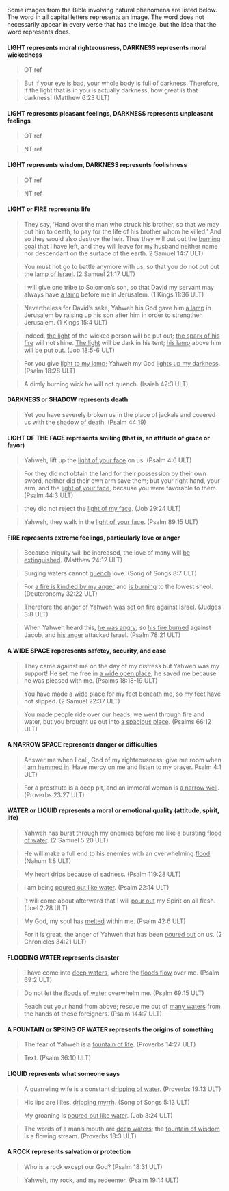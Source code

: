 

Some images from the Bible involving natural phenomena are listed below. The word in all capital letters represents an image. The word does not necessarily appear in every verse that has the image, but the idea that the word represents does.

#### LIGHT represents moral righteousness, DARKNESS represents moral wickedness

> OT ref

> But if your eye is bad, your whole body is full of darkness. Therefore, if the light that is in you is actually darkness, how great is that darkness! (Matthew 6:23 ULT)

#### LIGHT represents pleasant feelings, DARKNESS represents unpleasant feelings

> OT ref

> NT ref

#### LIGHT represents wisdom, DARKNESS represents foolishness

> OT ref

> NT ref

#### LIGHT or FIRE represents life

> They say, ‘Hand over the man who struck his brother, so that we may put him to death, to pay for the life of his brother whom he killed.’ And so they would also destroy the heir. Thus they will put out the <u>burning coal</u> that I have left, and they will leave for my husband neither name nor descendant on the surface of the earth. 2 Samuel 14:7 ULT)

> You must not go to battle anymore with us, so that you do not put out the <u>lamp of Israel</u>. (2 Samuel 21:17 ULT)  

> I will give one tribe to Solomon’s son, so that David my servant may always have <u>a lamp</u> before me in Jerusalem. (1 Kings 11:36 ULT)

> Nevertheless for David’s sake, Yahweh his God gave him <u>a lamp</u> in Jerusalem by raising up his son after him in order to strengthen Jerusalem. (1 Kings 15:4 ULT) 

> Indeed, <u>the light</u> of the wicked person will be put out; <u>the spark of his fire</u> will not shine. <u>The light</u> will be dark in his tent; <u>his lamp</u> above him will be put out. (Job 18:5-6 ULT)

> For you give <u>light to my lamp</u>; Yahweh my God <u>lights up my darkness</u>. (Psalm 18:28 ULT) 

> A dimly burning wick he will not quench. (Isaiah 42:3 ULT)

#### DARKNESS or SHADOW represents death

> Yet you have severely broken us in the place of jackals and covered us with the <u>shadow of death</u>. (Psalm 44:19)

#### LIGHT OF THE FACE represents smiling (that is, an attitude of grace or favor)

> Yahweh, lift up the <u>light of your face</u> on us. (Psalm 4:6 ULT) 

> For they did not obtain the land for their possession by their own sword,
> neither did their own arm save them;
> but your right hand, your arm, and the <u>light of your face</u>,
> because you were favorable to them. (Psalm 44:3 ULT)

> they did not reject the <u>light of my face</u>. (Job 29:24 ULT) 

> Yahweh, they walk in the <u>light of your face</u>. (Psalm 89:15 ULT)

#### FIRE represents extreme feelings, particularly love or anger

> Because iniquity will be increased, the love of many will <u>be extinguished</u>. (Matthew 24:12 ULT)

> Surging waters cannot <u>quench</u> love. (Song of Songs 8:7 ULT) 

> For <u>a fire is kindled by my anger</u> and <u>is burning</u> to the lowest sheol. (Deuteronomy 32:22 ULT)

> Therefore <u>the anger of Yahweh was set on fire</u> against Israel. (Judges 3:8 ULT) 

> When Yahweh heard this, <u>he was angry</u>; so <u>his fire burned</u> against Jacob, and <u>his anger</u> attacked Israel. (Psalm 78:21 ULT)


#### A WIDE SPACE reperesents safetey, security, and ease

> They came against me on the day of my distress but Yahweh was my support!
> He set me free in <u>a wide open place</u>; he saved me because he was pleased with me. (Psalms 18:18-19 ULT)

> You have made <u>a wide place</u> for my feet beneath me,
> so my feet have not slipped. (2 Samuel 22:37 ULT)

> You made people ride over our heads;
> we went through fire and water,
> but you brought us out into <u>a spacious place</u>. (Psalms 66:12 ULT)


#### A NARROW SPACE represents danger or difficulties

> Answer me when I call, God of my righteousness;
> give me room when <u>I am hemmed in</u>.
> Have mercy on me and listen to my prayer. Psalm 4:1 ULT)

> For a prostitute is a deep pit,
> and an immoral woman is <u>a narrow well</u>. (Proverbs 23:27 ULT)


#### WATER or LIQUID represents a moral or emotional quality (attitude, spirit, life)

> Yahweh has burst through my enemies before me like a bursting <u>flood of water</u>. (2 Samuel 5:20 ULT)

> He will make a full end to his enemies with an overwhelming <u>flood</u>. (Nahum 1:8 ULT) 

> My heart <u>drips</u> because of sadness. (Psalm 119:28 ULT)

> I am being <u>poured out like water</u>. (Psalm 22:14 ULT)  

> It will come about afterward that I will <u>pour out</u> my Spirit on all flesh. (Joel 2:28 ULT)

> My God, my soul has <u>melted</u> within me. (Psalm 42:6 ULT) 

> For it is great, the anger of Yahweh that has been <u>poured out</u> on us. (2 Chronicles 34:21 ULT)


#### FLOODING WATER represents disaster

> I have come into <u>deep waters</u>, where the <u>floods flow</u> over me. (Psalm 69:2 ULT)

> Do not let the <u>floods of water</u> overwhelm me. (Psalm 69:15 ULT) 

> Reach out your hand from above; rescue me out of <u>many waters</u> from the hands of these foreigners. (Psalm 144:7 ULT)

#### A FOUNTAIN or SPRING OF WATER represents the origins of something

> The fear of Yahweh is a <u>fountain of life</u>. (Proverbs 14:27 ULT)

> Text. (Psalm 36:10 ULT)


#### LIQUID represents what someone says

> A quarreling wife is a constant <u>dripping of water</u>. (Proverbs 19:13 ULT)

> His lips are lilies, <u>dripping myrrh</u>. (Song of Songs 5:13 ULT) 

> My groaning is <u>poured out like water</u>. (Job 3:24 ULT)

> The words of a man’s mouth are <u>deep waters</u>; the <u>fountain of wisdom</u> is a flowing stream. (Proverbs 18:3 ULT) 

#### A ROCK represents salvation or protection

> Who is a rock except our God? (Psalm 18:31 ULT)

> Yahweh, my rock, and my redeemer. (Psalm 19:14 ULT) 




